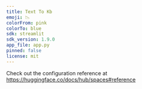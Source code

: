 ```yaml
---
title: Text To Kb
emoji: 📉
colorFrom: pink
colorTo: blue
sdk: streamlit
sdk_version: 1.9.0
app_file: app.py
pinned: false
license: mit
---
```


Check out the configuration reference at https://huggingface.co/docs/hub/spaces#reference
